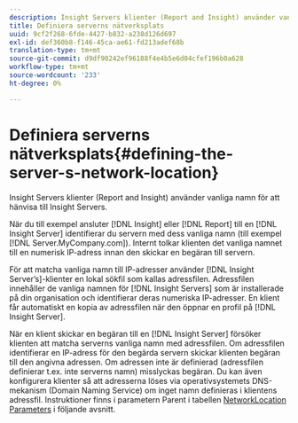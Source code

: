 ```yaml
---
description: Insight Servers klienter (Report and Insight) använder vanliga namn för att hänvisa till Insight Servers.
title: Definiera serverns nätverksplats
uuid: 9cf2f268-6fde-4427-b832-a238d126d697
exl-id: def360b8-f146-45ca-ae61-fd213adef68b
translation-type: tm+mt
source-git-commit: d9df90242ef96188f4e4b5e6d04cfef196b0a628
workflow-type: tm+mt
source-wordcount: '233'
ht-degree: 0%

---
```


# Definiera serverns nätverksplats{#defining-the-server-s-network-location}

Insight Servers klienter (Report and Insight) använder vanliga namn för att hänvisa till Insight Servers.

När du till exempel ansluter [!DNL Insight] eller [!DNL Report] till en [!DNL Insight Server] identifierar du servern med dess vanliga namn (till exempel [!DNL Server.MyCompany.com]). Internt tolkar klienten det vanliga namnet till en numerisk IP-adress innan den skickar en begäran till servern.

För att matcha vanliga namn till IP-adresser använder [!DNL Insight Server’s]-klienter en lokal sökfil som kallas adressfilen. Adressfilen innehåller de vanliga namnen för [!DNL Insight Servers] som är installerade på din organisation och identifierar deras numeriska IP-adresser. En klient får automatiskt en kopia av adressfilen när den öppnar en profil på [!DNL Insight Server].

När en klient skickar en begäran till en [!DNL Insight Server] försöker klienten att matcha serverns vanliga namn med adressfilen. Om adressfilen identifierar en IP-adress för den begärda servern skickar klienten begäran till den angivna adressen. Om adressen inte är definierad (adressfilen definierar t.ex. inte serverns namn) misslyckas begäran. Du kan även konfigurera klienter så att adresserna löses via operativsystemets DNS-mekanism (Domain Naming Service) om inget namn definieras i klientens adressfil. Instruktioner finns i parametern Parent i tabellen [NetworkLocation Parameters](../../../../../home/c-inst-svr/c-install-ins-svr/t-install-proc-inst-svr-dpu/c-svrs-ntwk-loc/c-ntwk-loc.md#concept-18587827cbd24805801caa86bc816e05) i följande avsnitt.
